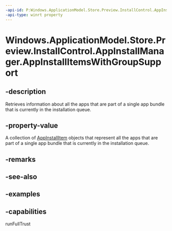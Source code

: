 ```yaml
---
-api-id: P:Windows.ApplicationModel.Store.Preview.InstallControl.AppInstallManager.AppInstallItemsWithGroupSupport
-api-type: winrt property
---
```


<!-- Property syntax.
public IVectorView<AppInstallItem> AppInstallItemsWithGroupSupport { get; }
-->

# Windows.ApplicationModel.Store.Preview.InstallControl.AppInstallManager.AppInstallItemsWithGroupSupport

## -description
Retrieves information about all the apps that are part of a single app bundle that is currently in the installation queue.

## -property-value
A collection of [AppInstallItem](appinstallitem.md) objects that represent all the apps that are part of a single app bundle that is currently in the installation queue.

## -remarks

## -see-also

## -examples

## -capabilities
runFullTrust
